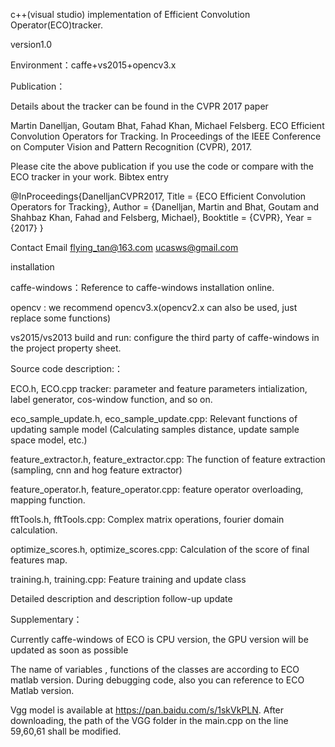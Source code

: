 c++(visual studio) implementation of Efficient Convolution Operator(ECO)tracker.

version1.0

Environment：caffe+vs2015+opencv3.x

Publication：

Details about the tracker can be found in the CVPR 2017 paper

Martin Danelljan, Goutam Bhat, Fahad Khan, Michael Felsberg. ECO Efficient Convolution Operators for Tracking. In Proceedings of the IEEE Conference on Computer Vision and Pattern Recognition (CVPR), 2017.

Please cite the above publication if you use the code or compare with the ECO tracker in your work. Bibtex entry

@InProceedings{DanelljanCVPR2017, Title = {ECO Efficient Convolution Operators for Tracking}, Author = {Danelljan, Martin and Bhat, Goutam and Shahbaz Khan, Fahad and Felsberg, Michael}, Booktitle = {CVPR}, Year = {2017} }

Contact Email flying_tan@163.com ucasws@gmail.com

installation

caffe-windows：Reference to caffe-windows installation online.

opencv : we recommend opencv3.x(opencv2.x can also be used, just replace some functions)

vs2015/vs2013 build and run: configure the third party of caffe-windows in the project property sheet.

Source code description:：

ECO.h, ECO.cpp tracker: parameter and feature parameters intialization, label generator, cos-window function, and so on.

eco_sample_update.h, eco_sample_update.cpp: Relevant functions of updating sample model (Calculating samples distance, update sample space model, etc.)

feature_extractor.h, feature_extractor.cpp: The function of feature extraction (sampling, cnn and hog feature extractor)

feature_operator.h, feature_operator.cpp: feature operator overloading, mapping function.

fftTools.h, fftTools.cpp: Complex matrix operations, fourier domain calculation.

optimize_scores.h, optimize_scores.cpp: Calculation of the score of final features map.

training.h, training.cpp: Feature training and update class

Detailed description and description follow-up update

Supplementary：

Currently caffe-windows of ECO is CPU version, the GPU version will be updated as soon as possible

The name of variables , functions of the classes are according to ECO matlab version. During debugging code, also you can reference to ECO Matlab version.

Vgg model is available at https://pan.baidu.com/s/1skVkPLN. After downloading, the path of the VGG folder in the main.cpp on the line 59,60,61 shall be modified.